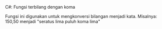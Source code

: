 C#: Fungsi terbilang dengan koma

Fungsi ini digunakan untuk mengkonversi bilangan menjadi kata.
Misalnya:
150,50 menjadi "seratus lima puluh koma lima"
